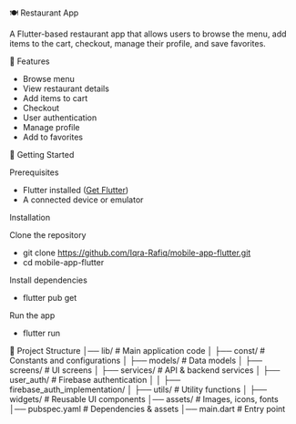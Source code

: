 🍽️ Restaurant App  

A Flutter-based restaurant app that allows users to browse the menu, add items to the cart, checkout, manage their profile, and save favorites.  

 📌 Features  
- Browse menu  
- View restaurant details  
- Add items to cart  
- Checkout  
- User authentication  
- Manage profile  
- Add to favorites  

 🚀 Getting Started  

Prerequisites  
- Flutter installed ([Get Flutter](https://flutter.dev/docs/get-started/install))  
- A connected device or emulator  

Installation  

Clone the repository
- git clone https://github.com/Iqra-Rafiq/mobile-app-flutter.git
- cd mobile-app-flutter

Install dependencies
- flutter pub get

Run the app
- flutter run

📂 Project Structure
│── lib/                  # Main application code
│   ├── const/            # Constants and configurations
│   ├── models/           # Data models
│   ├── screens/          # UI screens
│   ├── services/         # API & backend services
│   ├── user_auth/        # Firebase authentication
│   │   ├── firebase_auth_implementation/
│   ├── utils/            # Utility functions
│   ├── widgets/          # Reusable UI components
│── assets/               # Images, icons, fonts
│── pubspec.yaml          # Dependencies & assets
│── main.dart             # Entry point

